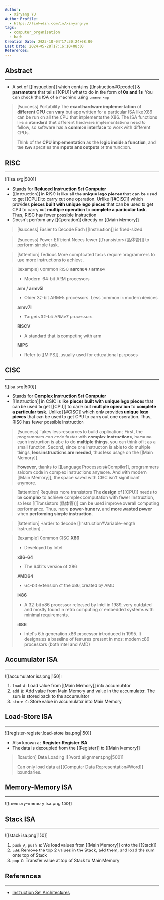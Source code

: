 ```yaml
---
Author:
  - Xinyang YU
Author Profile:
  - https://linkedin.com/in/xinyang-yu
tags:
  - computer_organisation
  - bash
Creation Date: 2023-10-04T17:30:24+08:00
Last Date: 2024-05-28T17:16:10+08:00
References: 
---
```

## Abstract
---
- A set of [[Instruction]] which contains [[Instruction#Opcode]] & **parameters** that tells [[CPU]] what to do in the form of **0s and 1s**. You can check the ISA of a machine using `uname -mp`

>[!success] Portability
> The **exact hardware implementation** of **different CPU** can **vary** but app written for a particular ISA like X86 can be run on all the CPU that implements the X86. The ISA functions like a **standard** that different hardware implementations need to follow, so software has a **common interface** to work with different CPUs.
> 
> Think of the **CPU implementation** as the **logic inside a function**, and the **ISA** specifies the **inputs and outputs** of the function.



## RISC
---

![[isa.svg|500]]

- Stands for **Reduced Instruction Set Computer**
- [[Instruction]] in RISC is like all the **unique lego pieces** that can be used to get [[CPU]] to carry out one operation. Unlike [[#CISC]] which provides **pieces built with unique lego pieces** that can be used to get CPU to carry out **multiple operation** to **complete a particular task**. Thus, RISC has fewer possible Instruction
- Doesn't perform any [[Operation]] directly on [[Main Memory]]

>[!success] Easier to Decode
>Each [[Instruction]] is fixed-sized.

>[!success] Power-Efficient
> Needs fewer [[Transistors (晶体管)]] to perform simple task.

>[!attention] Tedious
> More complicated tasks require programmers to use more instructions to achieve.

>[!example] Common RISC
> **aarch64 / arm64** 
> - Modern, 64-bit ARM processors
>   
> **arm / armv5l**
> - Older 32-bit ARMv5 processors. Less common in modern devices
>   
> **armv7l**
> - Targets 32-bit ARMv7 processors
>  
> **RISCV**
> - A standard that is competing with arm
>   
> **MIPS**
> - Refer to [[MIPS]], usually used for educational purposes



## CISC
---

![[isa.svg|500]]

- Stands for **Complex Instruction Set Computer**
- [[Instruction]] in CSIC is like **pieces built with unique lego pieces** that can be used to get [[CPU]] to carry out **multiple operation** to **complete a particular task**. Unlike [[#CISC]] which only provides **unique lego pieces** that can be used to get CPU to carry out one operation. Thus, RISC has fewer possible Instruction

>[!success] Takes less resources to build applications
> First, the programmers can code faster with **complex instructions**, because each instruction is able to do **multiple things**, you can think of it as a small function. Second, since one instruction is able to do multiple things, **less instructions are needed**, thus less usage on the [[Main Memory]].
> 
> **However**, thanks to [[Language Processors#Compiler]], programmers seldom code in complex instructions anymore. And with modern [[Main Memory]], the space saved with CISC isn't significant anymore.

>[!attention] Requires more transistors
> The **design** of [[CPU]] needs to be **complex** to achieve complex computation with fewer Instruction, so less [[Transistors (晶体管)]] can be used improve overall computing performance. Thus, more **power-hungry**, and **more wasted power** when **performing simple instruction**.

>[!attention] Harder to decode
> [[Instruction#Variable-length Instruction]].


>[!example] Common CISC
> **X86** 
> - Developed by Intel
>   
> **x86-64**
> - The 64bits version of X86
>   
> **AMD64**
> - 64-bit extension of the x86, created by AMD
>   
> **i486**
> - A 32-bit x86 processor released by Intel in 1989, very outdated and mostly found in retro computing or embedded systems with minimal requirements.
> 
> **i686**
> - Intel's 6th generation x86 processor introduced in 1995. It designates a baseline of features present in most modern x86 processors (both Intel and AMD)



## Accumulator ISA
---
![[accumulator isa.png|150]]
1. ``load A``: Load value from [[Main Memory]] into accumulator
2. ``add B``: Add value from Main Memory and value in the accumulator. The sum is stored back to the accumulator
3. ``store C``: Store value in accumulator into Main Memory

## Load-Store ISA
---
![[register-register,load-store isa.png|150]]
- Also known as **Register-Register ISA**
- The data is decoupled from the [[Register]] to [[Main Memory]]

>[!caution] Data Loading
> ![[word_alignment.png|500]]
> 
> Can only load data at [[Computer Data Representation#Word]] boundaries.




## Memory-Memory ISA
---
![[memory-memory isa.png|150]]

## Stack ISA
---
![[stack isa.png|150]]
1. ``push A``, ``push B``: We load values from [[Main Memory]] onto the [[Stack]]
2. ``add``: Remove the top 2 values in the Stack, add them, and load the sum onto top of Stack
3. ``pop C``: Transfer value at top of Stack to Main Memory

## References
---
- [Instruction Set Architectures](https://youtu.be/1KTW32xSs_k)
